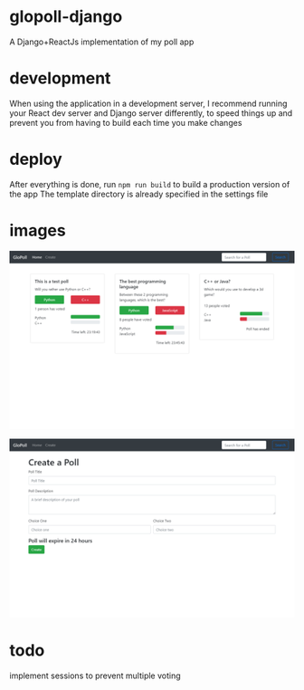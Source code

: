 # glopoll-django

A Django+ReactJs implementation of my poll app

# development
When using the application in a development server, I recommend running your React dev server and Django server differently,
to speed things up and prevent you from having to build each time you make changes

# deploy
After everything is done, run `npm run build` to build a production version of the app
The template directory is already specified in the settings file 

# images

![img](img1.png)

![img](img2.png)

# todo
implement sessions to prevent multiple voting
